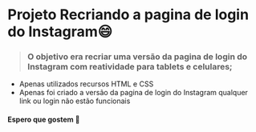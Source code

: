 # Projeto Recriando a pagina de login do Instagram:smile:



> ### O objetivo era recriar uma versão da pagina de login do Instagram com reatividade para tablets e celulares;



* Apenas utilizados recursos HTML e CSS
* Apenas foi criado a versão da pagina de login do Instagram qualquer link ou login não estão funcionais 



#### Espero que gostem :handshake:





> 